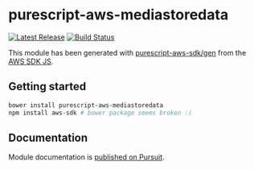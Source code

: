 # purescript-aws-mediastoredata

[![Latest Release](https://pursuit.purescript.org/packages/purescript-aws-mediastoredata/badge)](https://pursuit.purescript.org/packages/purescript-aws-mediastoredata)
[![Build Status](https://app.wercker.com/status/5909b9e96d1080804b17a28f72f87b6b/s/master)](https://app.wercker.com/project/byKey/5909b9e96d1080804b17a28f72f87b6b)

This module has been generated with [purescript-aws-sdk/gen](https://github.com/purescript-aws-sdk/gen) from the [AWS SDK JS](https://github.com/aws/aws-sdk-js).

## Getting started

```sh
bower install purescript-aws-mediastoredata
npm install aws-sdk # bower package seems broken :(
```

## Documentation

Module documentation is [published on Pursuit](http://pursuit.purescript.org/packages/purescript-aws-mediastoredata).
